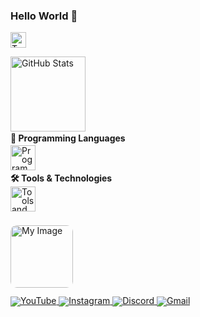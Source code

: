 <!-- ============================= -->
<!-- COMPACT LEFT-ALIGNED README -->
<!-- ============================= -->

<h3 align="left">Hello World 👋</h3>

<p align="left">
  <img 
    src="https://readme-typing-svg.demolab.com?font=Fira+Code&pause=1000&color=00C4FF&width=380&lines=Hi+I'm+Snow_Dev...;Shall+we+build+something+together?" 
    alt="Typing Animation"
    height="25"
  />
</p>

<p align="left" style="margin:0;padding:0;">
  <img 
    src="https://github-readme-stats.vercel.app/api?username=SnowDev01&show_icons=true&theme=nord&count_private=true" 
    height="120" 
    alt="GitHub Stats"
  />
</p>

<div align="left" style="margin:0;padding:0;line-height:1;">
  <h4 style="margin:4px 0;">🧠 Programming Languages</h4>
  <img 
    src="https://skillicons.dev/icons?i=python,java,cs,cpp" 
    height="40" 
    alt="Programming Languages"
  />

  <h4 style="margin:6px 0;">🛠️ Tools & Technologies</h4>
  <img 
    src="https://skillicons.dev/icons?i=godot,bash,neovim,vscode,linux,git,github" 
    height="40" 
    alt="Tools and Technologies"
  />

  <img 
    src="https://i.pinimg.com/1200x/ef/84/df/ef84df73c2ebf4068618a401ae3f0f1e.jpg" 
    height="100" 
    alt="My Image"
    style="border-radius:10px;margin-top:8px;"
  />
</div>

<div align="left" style="margin-top:6px;line-height:1;">
  <a href="https://www.youtube.com/@snow_dev-01" target="_blank">
    <img src="https://img.shields.io/static/v1?message=YouTube&logo=youtube&color=1E90FF&style=flat&logoColor=white" alt="YouTube" />
  </a>
  <a href="https://www.instagram.com/snow_dev01?igsh=azVmbDR0MWM4bWFs" target="_blank">
    <img src="https://img.shields.io/static/v1?message=Instagram&logo=instagram&color=1E90FF&style=flat&logoColor=white" alt="Instagram" />
  </a>
  <a href="https://discordapp.com/users/snow_dev001" target="_blank">
    <img src="https://img.shields.io/static/v1?message=Discord&logo=discord&color=1E90FF&style=flat&logoColor=white" alt="Discord" />
  </a>
  <a href="mailto:eusoumatheusfernandes@gmail.com" target="_blank">
    <img src="https://img.shields.io/static/v1?message=Gmail&logo=gmail&color=1E90FF&style=flat&logoColor=white" alt="Gmail" />
  </a>
</div>
